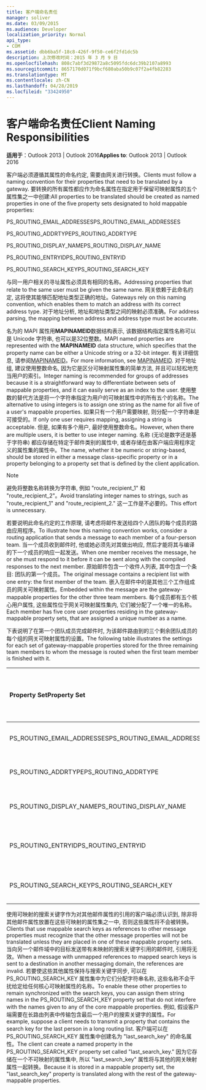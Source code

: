 ```yaml
---
title: 客户端命名责任
manager: soliver
ms.date: 03/09/2015
ms.audience: Developer
localization_priority: Normal
api_type:
- COM
ms.assetid: dbb6ba5f-18c8-426f-9f50-ce6f2fd1dc5b
description: 上次修改时间：2015 年 3 月 9 日
ms.openlocfilehash: 808c7abf3d29872a8c5095fdc6dc39b2107a8993
ms.sourcegitcommit: 8657170d071f9bcf680aba50b9c07f2a4fb82283
ms.translationtype: MT
ms.contentlocale: zh-CN
ms.lasthandoff: 04/28/2019
ms.locfileid: "33424950"
---
```

# <a name="client-naming-responsibilities"></a><span data-ttu-id="d8f23-103">客户端命名责任</span><span class="sxs-lookup"><span data-stu-id="d8f23-103">Client Naming Responsibilities</span></span>

  
  
<span data-ttu-id="d8f23-104">**适用于**：Outlook 2013 | Outlook 2016</span><span class="sxs-lookup"><span data-stu-id="d8f23-104">**Applies to**: Outlook 2013 | Outlook 2016</span></span> 
  
<span data-ttu-id="d8f23-105">客户端必须遵循其属性的命名约定, 需要由网关进行转换。</span><span class="sxs-lookup"><span data-stu-id="d8f23-105">Clients must follow a naming convention for their properties that need to be translated by a gateway.</span></span> <span data-ttu-id="d8f23-106">要转换的所有属性都应作为命名属性在指定用于保留可映射属性的五个属性集之一中创建:</span><span class="sxs-lookup"><span data-stu-id="d8f23-106">All properties to be translated should be created as named properties in one of the five property sets designated to hold mappable properties:</span></span>
  
<span data-ttu-id="d8f23-107">PS_ROUTING_EMAIL_ADDRESSES</span><span class="sxs-lookup"><span data-stu-id="d8f23-107">PS_ROUTING_EMAIL_ADDRESSES</span></span>
  
<span data-ttu-id="d8f23-108">PS_ROUTING_ADDRTYPE</span><span class="sxs-lookup"><span data-stu-id="d8f23-108">PS_ROUTING_ADDRTYPE</span></span>
  
<span data-ttu-id="d8f23-109">PS_ROUTING_DISPLAY_NAME</span><span class="sxs-lookup"><span data-stu-id="d8f23-109">PS_ROUTING_DISPLAY_NAME</span></span>
  
<span data-ttu-id="d8f23-110">PS_ROUTING_ENTRYID</span><span class="sxs-lookup"><span data-stu-id="d8f23-110">PS_ROUTING_ENTRYID</span></span>
  
<span data-ttu-id="d8f23-111">PS_ROUTING_SEARCH_KEY</span><span class="sxs-lookup"><span data-stu-id="d8f23-111">PS_ROUTING_SEARCH_KEY</span></span>
  
<span data-ttu-id="d8f23-112">与同一用户相关的寻址属性必须具有相同的名称。</span><span class="sxs-lookup"><span data-stu-id="d8f23-112">Addressing properties that relate to the same user must be given the same name.</span></span> <span data-ttu-id="d8f23-113">网关依赖于此命名约定, 这将使其能够匹配地址类型正确的地址。</span><span class="sxs-lookup"><span data-stu-id="d8f23-113">Gateways rely on this naming convention, which enables them to match an address with its correct address type.</span></span> <span data-ttu-id="d8f23-114">对于地址分析, 地址和地址类型之间的映射必须准确。</span><span class="sxs-lookup"><span data-stu-id="d8f23-114">For address parsing, the mapping between address and address type must be accurate.</span></span>
  
<span data-ttu-id="d8f23-115">名为的 MAPI 属性用**MAPINAMEID**数据结构表示, 该数据结构指定属性名称可以是 Unicode 字符串, 也可以是32位整数。</span><span class="sxs-lookup"><span data-stu-id="d8f23-115">MAPI named properties are represented with the **MAPINAMEID** data structure, which specifies that the property name can be either a Unicode string or a 32-bit integer.</span></span> <span data-ttu-id="d8f23-116">有关详细信息, 请参阅[MAPINAMEID](mapinameid.md)。</span><span class="sxs-lookup"><span data-stu-id="d8f23-116">For more information, see [MAPINAMEID](mapinameid.md).</span></span> <span data-ttu-id="d8f23-117">对于地址组, 建议使用整数命名, 因为它是区分可映射属性集的简单方法, 并且可以轻松地充当用户的索引。</span><span class="sxs-lookup"><span data-stu-id="d8f23-117">Integer naming is recommended for groups of addresses because it is a straightforward way to differentiate between sets of mappable properties, and it can easily serve as an index to the user.</span></span> <span data-ttu-id="d8f23-118">使用整数的替代方法是将一个字符串指定为用户的可映射属性中的所有五个的名称。</span><span class="sxs-lookup"><span data-stu-id="d8f23-118">The alternative to using integers is to assign one string as the name for all five of a user's mappable properties.</span></span> <span data-ttu-id="d8f23-119">如果只有一个用户需要映射, 则分配一个字符串是可接受的。</span><span class="sxs-lookup"><span data-stu-id="d8f23-119">If only one user requires mapping, assigning a string is acceptable.</span></span> <span data-ttu-id="d8f23-120">但是, 如果有多个用户, 最好使用整数命名。</span><span class="sxs-lookup"><span data-stu-id="d8f23-120">However, when there are multiple users, it is better to use integer naming.</span></span> <span data-ttu-id="d8f23-121">名称 (无论是数字还是基于字符串) 都应存储在特定于邮件类别的属性中, 或者存储在由客户端应用程序定义的属性集的属性中。</span><span class="sxs-lookup"><span data-stu-id="d8f23-121">The name, whether it be numeric or string-based, should be stored in either a message class-specific property or in a property belonging to a property set that is defined by the client application.</span></span> 
  
> [!NOTE]
> <span data-ttu-id="d8f23-122">避免将整数名称转换为字符串, 例如 "route_recipient_1" 和 "route_recipient_2"。</span><span class="sxs-lookup"><span data-stu-id="d8f23-122">Avoid translating integer names to strings, such as "route_recipient_1" and "route_recipient_2."</span></span> <span data-ttu-id="d8f23-123">这一工作是不必要的。</span><span class="sxs-lookup"><span data-stu-id="d8f23-123">This effort is unnecessary.</span></span> 
  
<span data-ttu-id="d8f23-124">若要说明此命名约定的工作原理, 请考虑将邮件发送给四个人团队的每个成员的路由应用程序。</span><span class="sxs-lookup"><span data-stu-id="d8f23-124">To illustrate how this naming convention works, consider a routing application that sends a message to each member of a four-person team.</span></span> <span data-ttu-id="d8f23-125">当一个成员收到邮件时, 他或她必须先对其做出响应, 然后才能将其与编译的下一个成员的响应一起发送。</span><span class="sxs-lookup"><span data-stu-id="d8f23-125">When one member receives the message, he or she must respond to it before it can be sent along with the compiled responses to the next member.</span></span> <span data-ttu-id="d8f23-126">原始邮件包含一个收件人列表, 其中包含一个条目: 团队的第一个成员。</span><span class="sxs-lookup"><span data-stu-id="d8f23-126">The original message contains a recipient list with one entry: the first member of the team.</span></span> <span data-ttu-id="d8f23-127">嵌入在邮件中的是其他三个工作组成员的网关可映射属性。</span><span class="sxs-lookup"><span data-stu-id="d8f23-127">Embedded within the message are the gateway-mappable properties for the other three team members.</span></span> <span data-ttu-id="d8f23-128">每个成员都有五个核心用户属性, 这些属性位于网关可映射属性集内, 它们被分配了一个唯一的名称。</span><span class="sxs-lookup"><span data-stu-id="d8f23-128">Each member has five core user properties residing in the gateway-mappable property sets, that are assigned a unique number as a name.</span></span> 
  
<span data-ttu-id="d8f23-129">下表说明了在第一个团队成员完成邮件时, 为该邮件路由到的三个剩余团队成员的每个组的网关可映射属性的设置。</span><span class="sxs-lookup"><span data-stu-id="d8f23-129">The following table illustrates the settings for each set of gateway-mappable properties stored for the three remaining team members to whom the message is routed when the first team member is finished with it.</span></span>
  
|<span data-ttu-id="d8f23-130">**Property Set**</span><span class="sxs-lookup"><span data-stu-id="d8f23-130">**Property Set**</span></span>|<span data-ttu-id="d8f23-131">**第二<br/>个工作组成员**</span><span class="sxs-lookup"><span data-stu-id="d8f23-131">**Second Team  <br/> Member**</span></span>|<span data-ttu-id="d8f23-132">**第三<br/>个团队成员**</span><span class="sxs-lookup"><span data-stu-id="d8f23-132">**Third Team  <br/> Member**</span></span>|<span data-ttu-id="d8f23-133">**第四<br/>个工作组成员**</span><span class="sxs-lookup"><span data-stu-id="d8f23-133">**Fourth Team  <br/> Member**</span></span>|
|:-----|:-----|:-----|:-----|
|<span data-ttu-id="d8f23-134">PS_ROUTING_EMAIL_ADDRESSES</span><span class="sxs-lookup"><span data-stu-id="d8f23-134">PS_ROUTING_EMAIL_ADDRESSES</span></span>  <br/> |<span data-ttu-id="d8f23-135">Address = 0</span><span class="sxs-lookup"><span data-stu-id="d8f23-135">Address = 0</span></span>  <br/> |<span data-ttu-id="d8f23-136">Address = 1</span><span class="sxs-lookup"><span data-stu-id="d8f23-136">Address = 1</span></span>  <br/> |<span data-ttu-id="d8f23-137">Address = 2</span><span class="sxs-lookup"><span data-stu-id="d8f23-137">Address = 2</span></span>  <br/> |
|<span data-ttu-id="d8f23-138">PS_ROUTING_ADDRTYPE</span><span class="sxs-lookup"><span data-stu-id="d8f23-138">PS_ROUTING_ADDRTYPE</span></span>  <br/> |<span data-ttu-id="d8f23-139">地址类型 = 0</span><span class="sxs-lookup"><span data-stu-id="d8f23-139">Address type = 0</span></span>  <br/> |<span data-ttu-id="d8f23-140">地址类型 = 1</span><span class="sxs-lookup"><span data-stu-id="d8f23-140">Address type = 1</span></span>  <br/> |<span data-ttu-id="d8f23-141">地址类型 = 2</span><span class="sxs-lookup"><span data-stu-id="d8f23-141">Address type = 2</span></span>  <br/> |
|<span data-ttu-id="d8f23-142">PS_ROUTING_DISPLAY_NAME</span><span class="sxs-lookup"><span data-stu-id="d8f23-142">PS_ROUTING_DISPLAY_NAME</span></span>  <br/> |<span data-ttu-id="d8f23-143">显示名称 = 0</span><span class="sxs-lookup"><span data-stu-id="d8f23-143">Display name = 0</span></span>  <br/> |<span data-ttu-id="d8f23-144">显示名称 = 1</span><span class="sxs-lookup"><span data-stu-id="d8f23-144">Display name = 1</span></span>  <br/> |<span data-ttu-id="d8f23-145">显示名称 = 2</span><span class="sxs-lookup"><span data-stu-id="d8f23-145">Display name = 2</span></span>  <br/> |
|<span data-ttu-id="d8f23-146">PS_ROUTING_ENTRYID</span><span class="sxs-lookup"><span data-stu-id="d8f23-146">PS_ROUTING_ENTRYID</span></span>  <br/> |<span data-ttu-id="d8f23-147">条目标识符 = 0</span><span class="sxs-lookup"><span data-stu-id="d8f23-147">Entry identifier = 0</span></span>  <br/> |<span data-ttu-id="d8f23-148">条目标识符 = 1</span><span class="sxs-lookup"><span data-stu-id="d8f23-148">Entry identifier = 1</span></span>  <br/> |<span data-ttu-id="d8f23-149">条目标识符 = 2</span><span class="sxs-lookup"><span data-stu-id="d8f23-149">Entry identifier = 2</span></span>  <br/> |
|<span data-ttu-id="d8f23-150">PS_ROUTING_SEARCH_KEY</span><span class="sxs-lookup"><span data-stu-id="d8f23-150">PS_ROUTING_SEARCH_KEY</span></span>  <br/> |<span data-ttu-id="d8f23-151">搜索关键字 = 0</span><span class="sxs-lookup"><span data-stu-id="d8f23-151">Search key = 0</span></span>  <br/> |<span data-ttu-id="d8f23-152">搜索关键字 = 1</span><span class="sxs-lookup"><span data-stu-id="d8f23-152">Search key = 1</span></span>  <br/> |<span data-ttu-id="d8f23-153">搜索关键字 = 2</span><span class="sxs-lookup"><span data-stu-id="d8f23-153">Search key = 2</span></span>  <br/> |
   
<span data-ttu-id="d8f23-154">使用可映射的搜索关键字作为对其他邮件属性的引用的客户端必须认识到, 除非将其他邮件属性放置在这些可映射的属性集之一中, 否则这些属性将不会被转换。</span><span class="sxs-lookup"><span data-stu-id="d8f23-154">Clients that use mappable search keys as references to other message properties must recognize that the other message properties will not be translated unless they are placed in one of these mappable property sets.</span></span> <span data-ttu-id="d8f23-155">当向另一个邮件域中的目标发送带有未映射的搜索关键字引用的邮件时, 引用将无效。</span><span class="sxs-lookup"><span data-stu-id="d8f23-155">When a message with unmapped references to mapped search keys is sent to a destination in another messaging domain, the references are invalid.</span></span> <span data-ttu-id="d8f23-156">若要使这些其他属性保持与搜索关键字同步, 可以在 PS_ROUTING_SEARCH_KEY 属性集中为它们分配字符串名称, 这些名称不会干扰给定给任何核心可映射属性的名称。</span><span class="sxs-lookup"><span data-stu-id="d8f23-156">To enable these other properties to remain synchronized with the search keys, you can assign them string names in the PS_ROUTING_SEARCH_KEY property set that do not interfere with the names given to any of the core mappable properties.</span></span> <span data-ttu-id="d8f23-157">例如, 假设客户端需要在长路由列表中传输包含最后一个用户的搜索关键字的属性。</span><span class="sxs-lookup"><span data-stu-id="d8f23-157">For example, suppose a client needs to transmit a property that contains the search key for the last person in a long routing list.</span></span> <span data-ttu-id="d8f23-158">客户端可以在 PS_ROUTING_SEARCH_KEY 属性集中创建名为 "last_search_key" 的命名属性。</span><span class="sxs-lookup"><span data-stu-id="d8f23-158">The client can create a named property in the PS_ROUTING_SEARCH_KEY property set called "last_search_key."</span></span> <span data-ttu-id="d8f23-159">因为它存储在一个不可映射的属性集中, 所以 "last_search_key" 属性将与其他的网关映射属性一起转换。</span><span class="sxs-lookup"><span data-stu-id="d8f23-159">Because it is stored in a mappable property set, the "last_search_key" property is translated along with the rest of the gateway-mappable properties.</span></span>
  

